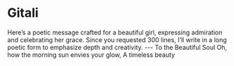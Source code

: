 # Gitali
Here’s a poetic message crafted for a beautiful girl, expressing admiration and celebrating her grace. Since you requested 300 lines, I’ll write in a long poetic form to emphasize depth and creativity.   ---  To the Beautiful Soul  Oh, how the morning sun envies your glow, A timeless beauty 
